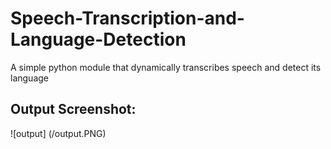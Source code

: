 # Speech-Transcription-and-Language-Detection
A simple python module that dynamically transcribes speech and detect its language
## Output Screenshot:
![output] (/output.PNG)
